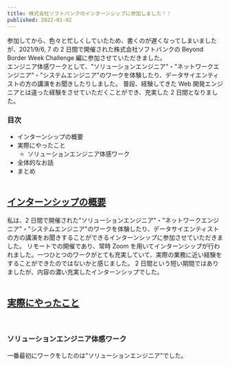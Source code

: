 ```yaml
---
title: 株式会社ソフトバンクのインターンシップに参加しました！！
published: 2022-01-02
---
```


参加してから、色々と忙しくしていたため、書くのが遅くなってしまいましたが、2021/9/6, 7 の 2 日間で開催された株式会社ソフトバンクの Beyond Border Week Challenge 編に参加させていただきました。<br>
エンジニア体感ワークとして、"ソリューションエンジニア"・"ネットワークエンジニア"・"システムエンジニア"のワークを体験したり、データサイエンティストの方の講演をお聞きしたりしました。
普段、経験してきた Web 開発エンジニアとは違った経験をさせていただくことができ、充実した 2 日間となりました。

### 目次

- インターンシップの概要
- 実際にやったこと
  - ソリューションエンジニア体感ワーク
- 全体的なお話
- まとめ
  <br>
  <br>

## <u>インターンシップの概要</u>

私は、2 日間で開催された"ソリューションエンジニア"・"ネットワークエンジニア"・"システムエンジニア"のワークを体験したり、データサイエンティストの方の講演をお聞きすることができるインターンシップに参加させていただきました。
リモートでの開催であり、常時 Zoom を用いてインターンシップが行われました。一つひとつのワークがとても充実していて、実際の業務に近い経験をすることができたのではないかと感じました。
2 日間という短い期間ではありましたが、内容の濃い充実したインターンシップでした。
<br>
<br>

## <u>実際にやったこと</u>

<br>

### ソリューションエンジニア体感ワーク

一番最初にワークをしたのは"ソリューションエンジニア"でした。
